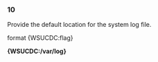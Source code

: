 ### 10

Provide the default location for the system log file.

format {WSUCDC:flag}

**{WSUCDC:/var/log}**